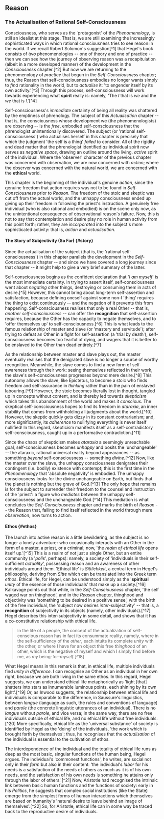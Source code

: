 ## Reason

### The Actualisation of Rational Self-Consciousness

Consciousness, who serves as the 'protagonist' of the *Phenomenology*, is still
an idealist at this stage. That is, we are still examining the increasingly
sophisticated ways in which rational consciousness tries to see reason in the
world. If we recall Robert Solomon's suggestion[^1] that Hegel's book consists
of *two* phenomenologies -- one of theory and one of practice -- then we can see
how the journey of observing reason was a recapitulation (albeit in a more
developed manner) of the development in the *Consciousness* chapter.[^2] But now
we are returning to the phenomenology of *practice* that begun in the
*Self-Consciousness* chapter; thus, the Reason that self-consciousness embodies
no longer wants simply to *find* rationality in the world, but to *actualise*
it: 'to engender itself by its own activity.'[^3] Through this process,
self-consciousness will work towards experiencing what **spirit** really is:
namely, 'The *I* that is *we* and the *we* that is *I*.'[^4]

Self-consciousness's *immediate* certainty of being all reality was shattered by
the emptiness of phrenology. The subject of this *Actualisation* chapter -- that
is, the consciousness whose development we (the phenomenologists) are observing
-- is the *free*, embodied self-consciousness that the phrenologist
unintentionally discovered. The subject (or 'rational self-consciousness') who
actualises herself in this chapter is precisely that which the judgment 'the
self is a thing' *failed* to consider. All of the rigidity and dead matter that
the phrenologist identified *as* individual spirit now serves as *negative
space*, drawing an outline around the living, *active* spirit of the individual.
Where the 'observer' character of the previous chapter was concerned with
observation, we are now concerned with *action*; where the observer was
concerned with the natural world, we are concerned with the **ethical** world.

This chapter is the beginning of the individual's genuine *action*, since the
genuine freedom that action requires was not to be found in *Self-Consciousness*
prior to *Reason*. The freedom of the stoic and skeptic was cut off from the
actual world, and the unhappy consciousness ended up giving up their freedom in
following the priest's instruction. A genuinely free individual (who is also
rational and embodied) is on the scene only now, as the unintentional
consequence of observational reason's failure. Now, this is not to say that
contemplation and desire play no role in human activity from this point forth;
rather, they are *incorporated* into the subject's more sophisticated activity:
that is, *action* and *actualisation*.

#### The Story of Subjectivity (So Far) {#story}

Since the actualisation of the subject (that is, the 'rational
self-consciousness') in this chapter parallels the development in the
*Self-Consciousness* chapter -- and since we have covered a long journey since
that chapter -- it might help to give a very brief summary of the latter.

Self-consciousness begins as the confident declaration that '*I am myself*' is
the most immediate certainty. In trying to assert itself, self-consciousness
went about *negating* other things, destroying or consuming them in acts of
desire.[^5] However, this cannot bring about long-term self-assertion and
satisfaction, because defining oneself against some non-I 'thing' requires the
thing to exist continuously -- and the negation of it prevents this from
happening. Self-consciousness realises that only a real Other -- that is,
*another self-consciousness* -- can offer the **recognition** that
self-assertion requires, because the Other has the capacity to negate
themselves, and to 'offer themselves up' to self-consciousness.[^6] This is what
leads to the famous relationship of master and slave (or 'mastery and
servitude'); after trying to defeat an Other in a fight for self-assertion (a
'trial by death'), self-consciousness becomes too fearful of dying, and wagers
that it is better to be enslaved to the Other than dead entirely.[^7]

As the relationship between master and slave plays out, the master eventually
realises that the denigrated slave is no longer a source of worthy recognition.
Meanwhile, the slave comes to find a new form of self-awareness through their
work: seeing themselves reflected in their work, the slave's self-consciousness
progresses beyond mere desire.[^8] This autonomy allows the slave, like
Epictetus, to become a stoic who finds freedom and self-assurance in *thinking*
rather than in the pain of enslaved labouring.[^9] However, the stoic becomes
literally lost in thought, tangled up in concepts without content, and is
thereby led towards *skepticism* which takes this abandonment of the world and
makes it *conscious*. The skeptical self-consciousness hopes to find its freedom
in *ataraxia*, an inner stability that comes from withholding all judgments
about the world.[^10] However, the skeptic quickly gets dizzy in its constant
contrarianism; and, more significantly, its *adherence* to nullifying everything
is never itself nullified! In this regard, skepticism manifests itself as a
self-contradictory self-consciousness, caught up in a performative
contradiction.[^11]

Since the chaos of skepticism makes *ataraxia* a seemingly unreachable goal,
self-consciousness becomes *unhappy* and posits the 'unchangeable' -- the
ataraxic, rational universal reality beyond appearances -- as something *beyond*
self-consciousness -- something *divine*.[^12] Now, like the master over the
slave, the unhappy consciousness denigrates their contingent (i.e. bodily)
existence with contempt; this is the first time in the *Phenomenology* that
'absolute negativity' is embodied. The unhappy consciousness looks for the
divine unchangeable on Earth, but finds that the planet is nothing but the grave
of God.[^13] The only hope that remains is for the subject to surrender their
freedom to the counsel and instruction of the 'priest': a figure who *mediates*
between the unhappy self-consciousness and the unchangeable God.[^14] This
mediation is what concludes the *Self-Consciousness* chapter and marks the birth
of *Reason* -- the Reason that, failing to find itself reflected in the world
through mere *observation*, now turns to action.

#### Ethos {#ethos}

The launch into active reason is a little bewildering, as the subject is no
longer a lonely adventurer who occasionally interacts with an Other in the form
of a master, a priest, or a criminal; now, 'the *realm of ethical life* opens
itself up.'[^15] This is a realm of not just a single Other, but an entire
community (a '*polis*', perhaps): namely, a society of 'individuals in their
self-sufficient *actuality*', possessing reason and an awareness of other
individuals around them. 'Ethical life' is *Sittlichkeit*, a central term in
Hegel's philosophy, deriving from *Sitte* which can be translated into the Greek
term *ethos*. Ethical life, for Hegel, can be understood simply as the
'**spiritual** *unity* of the essence of those individuals' that make up a
society.[^16] Kalkavage points out that while, in the *Self-Consciousness*
chapter, 'the self waged war on thinghood', and in the *Reason* chapter,
thinghood and objectivity was 'something to be desired in a positive sense',
with the birth of the free individual, the 'subject now desires
*inter*-subjectivity' -- that is, a **recognition** of subjectivity in its
objects (namely, other individuals).[^17] Hegel describes this
inter-subjectivity in some detail, and shows that it has a co-constitutive
relationship with ethical life.

> In the life of a people, the concept of the actualization of self-conscious
> reason has in fact its consummate reality, namely, where in the
> self-sufficiency of the *other*, each intuits its complete *unity* with the
> other, or where I have for an object this free *thinghood* of an other, which
> is the negative of myself and which I simply find before me, as *my*
> being-for-*myself*.[^18]

What Hegel means in this remark is that, in ethical life, multiple individuals
find *unity in difference*. I can recognise an Other as an individual in her own
right, because we are both living in the same ethos. In this regard, Hegel
suggests, we can understand ethical life metaphorically as 'light [that]
shatters into stars as innumerable luminous points, each shining by its own
light'.[^19] Or, as Inwood suggests, the relationship between ethical life and
individuals is comparable to the difference, in Saussure's linguistics, between
*langue* (language as such, the rules and conventions of language) and *parole*
(the concrete linguistic utterances of an individual). There is no *langue*
without *parole*, and vice versa; in the same way, there are no free individuals
outside of ethical life, and no ethical life without free individuals.[^20] More
specifically, ethical life as the 'universal substance' of society is identified
by Hegel as the 'doing' of the individuals, 'the work which is brought forth by
themselves'; thus, he recognises that the *actualisation* of the individual is
essential to the cultivation of ethos.

The interdependence of the individual and the totality of ethical life runs as
deep as the most basic, singular functions of the human being, Hegel argues. The
individual's 'commonest functions', he writes, are social not only in their
*form* but also in their content: 'the individual's *labor* for his needs is a
satisfaction of the needs of others as much as it is of his own needs, and the
satisfaction of his own needs is something he attains only through the labor of
others.'[^21] Now, Aristotle had recognised the intrinsic link between basic
human functions and the functions of society: early in his *Politics*, he
suggests that complex social institutions (like the State) emerge from the
simplest forms of human interactions which themselves are based on humanity's
'natural desire to leave behind an image of themselves'.[^22] So, for Aristotle,
ethical life can in some way be traced back to the reproductive desire of
individuals.
